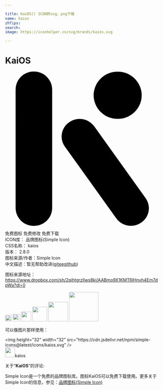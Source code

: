 ```yaml
---

title: KaiOS() ICON转svg、png下载
name: kaios
zhTips: 
search: 
image: https://iconhelper.cn/svg/brands/kaios.svg

---
```


# KaiOS  <small style="font-size: 60%;font-weight: 100"></small>

<div id="svg" class="svg-wrap">
<svg role="img" viewBox="0 0 24 24" xmlns="http://www.w3.org/2000/svg"><title>KaiOS icon</title><path d="M4.47 0a2.81 2.81 0 0 0-2.84 2.78v18.43A2.8 2.8 0 0 0 4.47 24a2.8 2.8 0 0 0 2.85-2.78V2.78A2.83 2.83 0 0 0 4.47 0zm9.4 8.54a2.8 2.8 0 0 0-3.89-.66 2.68 2.68 0 0 0-.68 3.8l8 11.15a2.81 2.81 0 0 0 3.88.66 2.68 2.68 0 0 0 .74-3.72l-.06-.09-7.98-11.14zm3.65-1.18a3.71 3.71 0 0 0 3.74-3.67A3.71 3.71 0 0 0 17.52.02a3.71 3.71 0 0 0-3.75 3.67 3.71 3.71 0 0 0 3.75 3.67z"/></svg>
</div>
<detail full-name='kaios'></detail>

<div class="detail-page">
<p>
<span><span class="badge-success badge">免费图标</span> <span class="badge-success badge">免费修改</span>  <span class="badge-success badge">免费下载</span> </span>
<br/>
<span>
ICON库：
<span class="badge-secondary badge">品牌图标(Simple Icon)</span> 
</span>
<br/>
<span>
CSS名称：
<span class="badge-secondary badge">kaios</span> 
</span>

<br/>
<span>
版本：
<span class="badge-secondary badge">2.8.0</span> 
</span>
<br/>
<span>图标来源/作者：<span class="badge-light badge">Simple Icon</span></span> 
<br/>
<span class="zh-detail">中文描述：暂无<span class="help-link"><span>帮助改进</span>(<a href="https://gitee.com/liuwave/icon-helper/edit/master/json/brands/kaios.json" target="_blank" rel="noopener noreferrer">gitee</a><a href="https://github.com/liuwave/icon-helper/edit/master/json/brands/kaios.json" target="_blank" rel="noopener noreferrer">github</a></span>)</span><br/>
</p>
</div><div class="description description alert alert-light"><p>图标来源地址：<a href="https://www.dropbox.com/sh/2qihtgrzllws8ki/AABmo9X1KMT6lHnvh4Em7dpWa?dl=0" target="_blank" rel="noopener noreferrer">https://www.dropbox.com/sh/2qihtgrzllws8ki/AABmo9X1KMT6lHnvh4Em7dpWa?dl=0</a></p></div>
<div class="alert alert-dark">
<img height="21" width="21" src="https://cdn.jsdelivr.net/npm/simple-icons@latest/icons/kaios.svg" />
<img height="24" width="24" src="https://cdn.jsdelivr.net/npm/simple-icons@latest/icons/kaios.svg" />
<img height="32" width="32" src="https://cdn.jsdelivr.net/npm/simple-icons@latest/icons/kaios.svg" />
<img height="48" width="48" src="https://cdn.jsdelivr.net/npm/simple-icons@latest/icons/kaios.svg" />
<img height="64" width="64" src="https://cdn.jsdelivr.net/npm/simple-icons@latest/icons/kaios.svg" />
<img height="96" width="96" src="https://cdn.jsdelivr.net/npm/simple-icons@latest/icons/kaios.svg" />

</div>
<div>
  <p>可以像图片那样使用：    
  </p>
  <div class="alert alert-primary" style="font-size: 14px">
    &lt;img height="32" width="32" src="https://cdn.jsdelivr.net/npm/simple-icons@latest/icons/kaios.svg" /&gt;
    <copy-btn content='<img height="32" width="32" src="https://cdn.jsdelivr.net/npm/simple-icons@latest/icons/kaios.svg" />'></copy-btn>
  </div>
  <div class="alert alert-secondary">
    <img height="32" width="32" src="https://cdn.jsdelivr.net/npm/simple-icons@latest/icons/kaios.svg" />kaios
    <copy-btn content="kaios" btn-title="复制图标名称"></copy-btn>
  </div>
</div>
<div class="icon-detail__container">
<p>关于“<b>KaiOS</b>”的评论:</p>
</div>
<Vssue title="关于“KaiOS”的评论" />
<div><p>Simple Icon是一个免费的品牌图标库。图标KaiOS可以免费下载使用。更多关于  Simple Icon的信息，参见：<a target="_blank" href="https://iconhelper.cn/brands.html">品牌图标(Simple Icon)</a>
</p></div>
